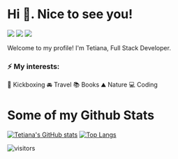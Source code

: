 # Hi 👋. Nice to see you! 

<a href="mailto:tanyashostak13@gmail.com"><img src="https://img.shields.io/badge/tanyashostak13@gmail.com-D14836?&logo=gmail&logoColor=white" /></a>  <a href="https://github.com/Tetiana1386"><img src="https://img.shields.io/badge/Tetiana1386-100000?&logo=github&logoColor=white" /></a> <img src="https://img.shields.io/badge/LinkedIn-0077B5?style=for-the-badg&logo=linkedin&logoColor=white" />


Welcome to my profile! I'm Tetiana, Full Stack Developer.

### ⚡ My interests:

:boxing_glove: Kickboxing :oncoming_automobile: Travel :books: Books
:mountain: Nature
:computer: Coding

# Some of my Github Stats

[![Tetiana's GitHub stats](https://github-readme-stats.vercel.app/api?username=Tetiana1386&show_icons=true)](https://github.com/Tetiana1386) [![Top Langs](https://github-readme-stats.vercel.app/api/top-langs/?username=Tetiana1386&layout=compact)](https://github.com/Tetiana1386)


![visitors](https://visitor-badge.glitch.me/badge?page_id=Tetiana1386)


